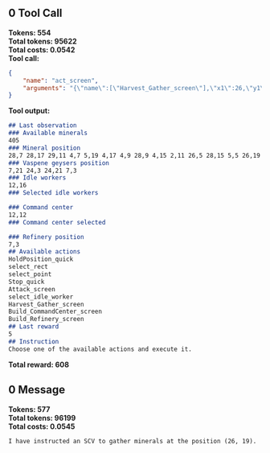 ## 0 Tool Call
**Tokens: 554**  
**Total tokens: 95622**  
**Total costs: 0.0542**  
**Tool call:**  
```json
{
    "name": "act_screen",
    "arguments": "{\"name\":[\"Harvest_Gather_screen\"],\"x1\":26,\"y1\":19}"
}
```
**Tool output:**  
```markdown
## Last observation
### Available minerals
405
### Mineral position
28,7 28,17 29,11 4,7 5,19 4,17 4,9 28,9 4,15 2,11 26,5 28,15 5,5 26,19 2,13 29,13
### Vaspene geysers position
7,21 24,3 24,21 7,3
### Idle workers
12,16
### Selected idle workers

### Command center
12,12
### Command center selected

### Refinery position
7,3
## Available actions
HoldPosition_quick
select_rect
select_point
Stop_quick
Attack_screen
select_idle_worker
Harvest_Gather_screen
Build_CommandCenter_screen
Build_Refinery_screen
## Last reward
5
## Instruction
Choose one of the available actions and execute it.
```
**Total reward: 608**  
## 0 Message
**Tokens: 577**  
**Total tokens: 96199**  
**Total costs: 0.0545**  
```markdown
I have instructed an SCV to gather minerals at the position (26, 19).
```

